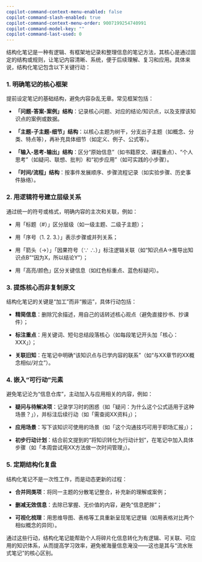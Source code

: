 ```yaml
---
copilot-command-context-menu-enabled: false
copilot-command-slash-enabled: true
copilot-command-context-menu-order: 9007199254740991
copilot-command-model-key: ""
copilot-command-last-used: 0
---
```

结构化笔记是一种有逻辑、有框架地记录和整理信息的笔记方法，其核心是通过固定的结构或规则，让笔记内容清晰、系统，便于后续理解、复习和应用。具体来说，结构化笔记包含以下关键行动：

### 1. **明确笔记的核心框架**

提前设定笔记的基础结构，避免内容杂乱无章。常见框架包括：

- **「问题-答案-案例」结构**：记录核心问题、对应的结论/知识点，以及支撑该知识点的案例或数据。

- **「主题-子主题-细节」结构**：以核心主题为树干，分支出子主题（如概念、分类、特点等），再补充具体细节（如定义、例子、公式等）。

- **「输入-思考-输出」结构**：区分“原始信息”（如书籍原文、课程重点）、“个人思考”（如疑问、联想、批判）和“初步应用”（如可实践的小步骤）。

- **「时间/流程」结构**：按事件发展顺序、步骤流程记录（如实验步骤、历史事件脉络）。

### 2. **用逻辑符号建立层级关系**

通过统一的符号或格式，明确内容的主次和关联，例如：

- 用「标题（#）」区分层级（如一级主题、二级子主题）；

- 用「序号（1. 2. 3.）」表示步骤或并列关系；

- 用「箭头（→）」「因果符号（∵ ∴）」标注逻辑关联（如“知识点A→推导出知识点B”“因为X，所以结论Y”）；

- 用「高亮/颜色」区分关键信息（如红色标重点、蓝色标疑问）。

### 3. **提炼核心而非复制原文**

结构化笔记的关键是“加工”而非“搬运”，具体行动包括：

- **精简信息**：删除冗余描述，用自己的话转述核心观点（避免直接抄书、抄课件）；

- **标注重点**：用关键词、短句总结段落核心（如每段笔记开头加「核心：XXX」）；

- **关联旧知**：在笔记中明确“该知识点与已学内容的联系”（如“与XX章节的XX概念相似/对立”）。

### 4. **嵌入“可行动”元素**

避免笔记沦为“信息仓库”，主动加入与应用相关的内容，例如：

- **疑问与待解决项**：记录学习时的困惑（如「疑问：为什么这个公式适用于这种场景？」），并标注后续行动（如「需查阅XX资料」）；

- **应用场景**：写下该知识可使用的场景（如「这个沟通技巧可用于职场汇报」）；

- **初步行动计划**：结合前文提到的“将知识转化为行动计划”，在笔记中加入具体步骤（如「本周尝试用XX方法做一次时间管理」）。

### 5. **定期结构化复盘**

结构化笔记不是一次性工作，而是动态更新的过程：

- **合并同类项**：将同一主题的分散笔记整合，补充新的理解或案例；

- **删减无效信息**：去除已掌握、无价值的内容，避免“信息肥胖”；

- **可视化梳理**：用思维导图、表格等工具重新呈现笔记逻辑（如用表格对比两个相似概念的异同）。

通过这些行动，结构化笔记能帮助个人将碎片化信息转化为有逻辑、可关联、可应用的知识体系，从而提高学习效率，避免被海量信息淹没——这也是其与“流水账式笔记”的核心区别。
